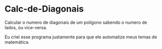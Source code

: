 # Calc-de-Diagonais
Calcular o numero de diagonais de um polígono sabendo o numero de lados, ou vice-versa.

Eu criei esse programa justamente para que ele automatize meus temas de matemática.
